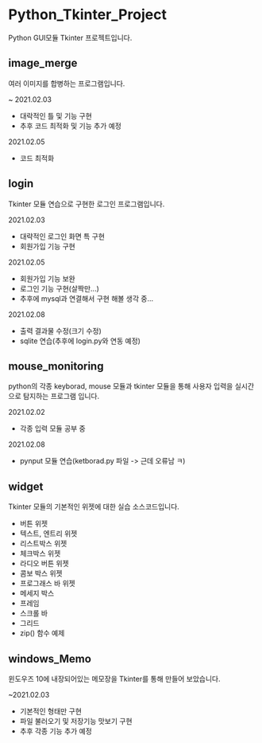 # Python_Tkinter_Project

Python GUI모듈 Tkinter 프로젝트입니다.



## image_merge
여러 이미지를 합병하는 프로그램입니다.

~ 2021.02.03
+ 대락적인 틀 및 기능 구현
+ 추후 코드 최적화 및 기능 추가 예정

2021.02.05
+ 코드 최적화

## login
Tkinter 모듈 연습으로 구현한 로그인 프로그램입니다.

2021.02.03
+ 대략적인 로그인 화면 특 구현
+ 회원가입 기능 구현

2021.02.05
+ 회원가입 기능 보완
+ 로그인 기능 구현(살짝만...)
+ 추후에 mysql과 연결해서 구현 해볼 생각 중...

2021.02.08
+ 출력 결과물 수정(크기 수정)
+ sqlite 연습(추후에 login.py와 연동 예정)

## mouse_monitoring
python의 각종 keyborad, mouse 모듈과 tkinter 모듈을 통해 사용자 입력을 실시간으로 탐지하는 프로그램 입니다.

2021.02.02
+ 각종 입력 모듈 공부 중

2021.02.08
+ pynput 모듈 연습(ketborad.py 파일 -> 근데 오류남 ㅋ)

## widget
Tkinter 모듈의 기본적인 위젯에 대한 실습 소스코드입니다.

+ 버튼 위젯
+ 텍스트, 엔트리 위젯
+ 리스트박스 위젯
+ 체크박스 위젯
+ 라디오 버튼 위젯
+ 콤보 박스 위젯
+ 프로그래스 바 위젯
+ 메세지 박스
+ 프레임
+ 스크롤 바
+ 그리드
+ zip() 함수 예제

## windows_Memo
윈도우즈 10에 내장되어있는 메모장을 Tkinter를 통해 만들어 보았습니다.

~2021.02.03
+ 기본적인 형태만 구현
+ 파일 불러오기 및 저장기능 맛보기 구현
+ 추후 각종 기능 추가 예정
